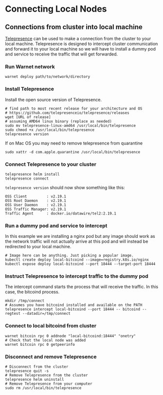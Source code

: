 # Connecting Local Nodes

## Connections from cluster into local machine

[Telepresence](https://github.com/telepresenceio/telepresence) can be used to make a connection from the cluster to your local machine. Telepresence is designed to intercept cluster communication and forward it to your local machine so we will have to install a dummy pod and service to receive the traffic that will get forwarded.

### Run Warnet network

```shell
warnet deploy path/to/network/directory
```

### Install Telepresence

Install the open source version of Telepresence.

```shell
# find path to most recent release for your architecture and OS
# https://github.com/telepresenceio/telepresence/releases
wget [URL of release]
# assuming AMD64 linux binary (replace as needed)
sudo mv telepresence-linux-amd64 /usr/local/bin/telepresence
sudo chmod +x /usr/local/bin/telepresence
telepresence version
```

If on Mac OS you may need to remove telepresence from quarantine

```shell
sudo xattr -d com.apple.quarantine /usr/local/bin/telepresence
```

### Connect Telepresence to your cluster

```shell
telepresence helm install
telepresence connect
```

`telepresence version` should now show something like this:

```shell
OSS Client         : v2.19.1
OSS Root Daemon    : v2.19.1
OSS User Daemon    : v2.19.1
OSS Traffic Manager: v2.19.1
Traffic Agent      : docker.io/datawire/tel2:2.19.1
```

### Run a dummy pod and service to intercept

In this example we are installing a nginx pod but any image should work as the network traffic will not actually arrive at this pod and will instead be redirected to your local machine.

```shell
# Image here can be anything. Just picking a popular image.
kubectl create deploy local-bitcoind --image=registry.k8s.io/nginx
kubectl expose deploy local-bitcoind --port 18444 --target-port 18444
```

### Instruct Telepresence to intercept traffic to the dummy pod

The intercept command starts the process that will receive the traffic. In this case, the bitcoind process.

```shell
mkdir /tmp/connect
# Assumes you have bitcoind installed and available on the PATH
telepresence intercept local-bitcoind --port 18444 -- bitcoind --regtest --datadir=/tmp/connect
```

### Connect to local bitcoind from cluster

```shell
warnet bitcoin rpc 0 addnode "local-bitcoind:18444" "onetry"
# Check that the local node was added
warnet bitcoin rpc 0 getpeerinfo
```

### Disconnect and remove Telepresence

```shell
# Disconnect from the cluster
telepresence quit -s
# Remove Telepresence from the cluster
telepresence helm uninstall
# Remove Telepresence from your computer
sudo rm /usr/local/bin/telepresence
```
